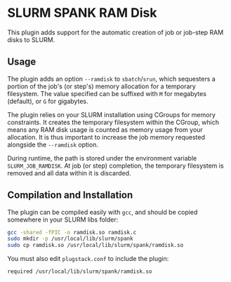 # SLURM SPANK RAM Disk

This plugin adds support for the automatic creation of job or job-step RAM disks to SLURM.

## Usage

The plugin adds an option `--ramdisk` to `sbatch`/`srun`, which sequesters a portion of the job's (or step's) memory allocation for a temporary filesystem.
The value specified can be suffixed with `M` for megabytes (default), or `G` for gigabytes.

The plugin relies on your SLURM installation using CGroups for memory constraints.
It creates the temporary filesystem within the CGroup, which means any RAM disk usage is counted as memory usage from your allocation.
It is thus important to increase the job memory requested alongside the `--ramdisk` option.

During runtime, the path is stored under the environment variable `SLURM_JOB_RAMDISK`.
At job (or step) completion, the temporary filesystem is removed and all data within it is discarded.

## Compilation and Installation

The plugin can be compiled easily with `gcc`, and should be copied somewhere in your SLURM libs folder:

```bash
gcc -shared -fPIC -o ramdisk.so ramdisk.c
sudo mkdir -p /usr/local/lib/slurm/spank
sudo cp ramdisk.so /usr/local/lib/slurm/spank/ramdisk.so
```

You must also edit `plugstack.conf` to include the plugin:

```text
required /usr/local/lib/slurm/spank/ramdisk.so
```
